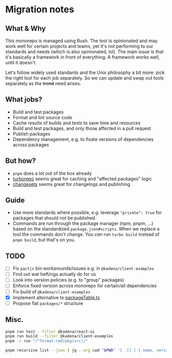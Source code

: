# Migration notes

## What & Why

This monorepo is managed using Rush. The tool is opinionated and may work well
for certain projects and teams, yet it's not performing to our standards and
needs (which is also opinionated, lol). The main issue is that it's basically a
framework in front of everything. A framework works well, until it doesn't.

Let's follow widely used standards and the Unix philosophy a bit more: pick the
right tool for each job separately. So we can update and swap out tools
separately as the ~~trend~~ need arises.

## What jobs?

- Build and test packages
- Format and lint source code
- Cache results of builds and tests to save time and resources
- Build and test packages, and only those affected in a pull request
- Publish packages
- Dependency management, e.g. to fixate versions of dependencies across packages

## But how?

- `pnpm` does a lot out of the box already
- [turborepo][1] seems great for caching and "affected packages" logic
- [changesets][2] seems great for changelogs and publishing

## Guide

- Use more standards where possible, e.g. leverage `"private": true` for
  packages that should not be published.
- Commands are run through the package manager (npm, pnpm, ...) based on the
  standardized `package.json#scripts`. When we replace a tool the commands don't
  change. You _can_ run `turbo build` instead of `pnpm build`, but that's on
  you.

## TODO

- [ ] Fix `pactjs` bin workarounds/issues e.g. in `@kadena/client-examples`
- [ ] Find out wat heft/rigs actually do for us
- [ ] Look into version policies (e.g. to "group" packages)
- [ ] Enforce fixed version across monorepo for certain/all dependencies
- [ ] Fix build of `@kadena/client-examples`
- [x] Implement alternative to [packageTable.ts][3]
- [ ] Propose flat `packages/*` structure

## Misc.

```sh
pnpm run test --filter @kadena/react-ui
pnpm run build --filter @kadena/client-examples
pnpm -r run "/^format:(md|pkg|src)/"
```

```sh
pnpm recursive list --json | jq --arg cwd "$PWD" '[ .[] | { name, version, private, path: (.path | sub("^" + $cwd + "/"; "")) } ]' > workspace.json
```

[1]: https://turbo.build
[2]: https://github.com/changesets/changesets
[3]: packages/tools/remark-plugins/src/commentMarkers/packageTable.ts
